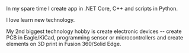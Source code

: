In my spare time I create app in .NET Core, C++ and scripts in Python.

I love learn new technology.

My 2nd biggest technology hobby is create electronic devices -- create PCB in Eagle/KiCad, programming sensor or microcontrollers and create elements on 3D print in Fusion 360/Solid Edge.
